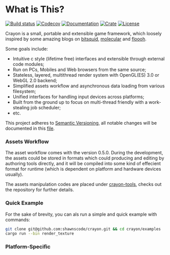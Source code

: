 # What is This?
[![Build status](https://travis-ci.org/shawnscode/crayon.svg?branch=master)](https://travis-ci.org/shawnscode/crayon)
[![Codecov](https://codecov.io/gh/shawnscode/crayon/branch/master/graph/badge.svg)](https://codecov.io/gh/shawnscode/crayon)
[![Documentation](https://docs.rs/crayon/badge.svg)](https://docs.rs/crayon)
[![Crate](https://img.shields.io/crates/v/crayon.svg)](https://crates.io/crates/crayon)
[![License](https://img.shields.io/crates/l/crayon.svg)](https://github.com/shawnscode/crayon/blob/master/LICENSE-APACHE)

Crayon is a small, portable and extensible game framework, which loosely inspired by some amazing blogs on [bitsquid](https://bitsquid.blogspot.de), [molecular](https://blog.molecular-matters.com) and [floooh](http://floooh.github.io/).

Some goals include:

- Intuitive c style (lifetime free) interfaces and extensible through external code modules;
- Run on PCs, Mobiles and Web browsers from the same source;
- Stateless, layered, multithread render system with OpenGL(ES) 3.0 or WebGL 2.0 backend;
- Simplified assets workflow and asynchronous data loading from various filesystem;
- Unified interfaces for handling input devices across platforms;
- Built from the ground up to focus on multi-thread friendly with a work-stealing job scheduler;
- etc.

This project adheres to [Semantic Versioning](http://semver.org/), all notable changes will be documented in this [file](./CHANGELOG.md).

### Assets Workflow

The asset workflow comes with the version 0.5.0. During the development, the assets could be stored in formats which could producing and editing by authoring tools directly, and it will be compiled into some kind of effecient format for runtime (which is dependent on platform and hardware devices usually).

The assets manipulation codes are placed under [crayon-tools](https://github.com/shawnscode/crayon-tools), checks out the repository for further details.

### Quick Example

For the sake of brevity, you can als run a simple and quick example with commands:

``` sh
git clone git@github.com:shawnscode/crayon.git && cd crayon/examples
cargo run --bin render_texture
```

### Platform-Specific

